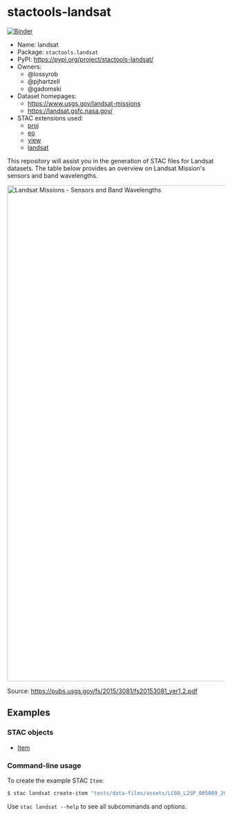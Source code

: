 # stactools-landsat

[![Binder](https://mybinder.org/badge_logo.svg)](https://mybinder.org/v2/gh/stactools-packages/landsat/main?filepath=docs/installation_and_basic_usage.ipynb)

- Name: landsat
- Package: `stactools.landsat`
- PyPI: https://pypi.org/project/stactools-landsat/
- Owners:
  - @lossyrob
  - @pjhartzell
  - @gadomski
- Dataset homepages:
  - https://www.usgs.gov/landsat-missions
  - https://landsat.gsfc.nasa.gov/
- STAC extensions used:
  - [proj](https://github.com/stac-extensions/projection/)
  - [eo](https://github.com/stac-extensions/eo)
  - [view](https://github.com/stac-extensions/view)
  - [landsat](https://landsat.usgs.gov/stac/landsat-extension/v1.1.0/schema.json)

This repository will assist you in the generation of STAC files for Landsat datasets. The table below provides an overview on Landsat Mission's sensors and band wavelengths.

<img width="1147" alt="Landsat Missions - Sensors and Band Wavelengths" src="https://user-images.githubusercontent.com/91917800/155609794-4cdb98aa-36f3-4452-93cd-c6193416e3a4.png">

Source: https://pubs.usgs.gov/fs/2015/3081/fs20153081_ver1.2.pdf


## Examples

### STAC objects

- [Item](examples/item/LC08_L2SP_005009_20150710_02_T2.json)

### Command-line usage

To create the example STAC `Item`:

```bash
$ stac landsat create-item "tests/data-files/assets/LC08_L2SP_005009_20150710_20200908_02_T2_MTL.xml" "examples/item/LC08_L2SP_005009_20150710_02_T2.json"
```

Use `stac landsat --help` to see all subcommands and options.
